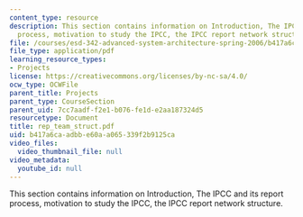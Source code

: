```yaml
---
content_type: resource
description: This section contains information on Introduction, The IPCC and its report
  process, motivation to study the IPCC, the IPCC report network structure.
file: /courses/esd-342-advanced-system-architecture-spring-2006/b417a6caadbbe60aa065339f2b9125ca_rep_team_struct.pdf
file_type: application/pdf
learning_resource_types:
- Projects
license: https://creativecommons.org/licenses/by-nc-sa/4.0/
ocw_type: OCWFile
parent_title: Projects
parent_type: CourseSection
parent_uid: 7cc7aadf-f2e1-b076-fe1d-e2aa187324d5
resourcetype: Document
title: rep_team_struct.pdf
uid: b417a6ca-adbb-e60a-a065-339f2b9125ca
video_files:
  video_thumbnail_file: null
video_metadata:
  youtube_id: null
---
```

This section contains information on Introduction, The IPCC and its report process, motivation to study the IPCC, the IPCC report network structure.